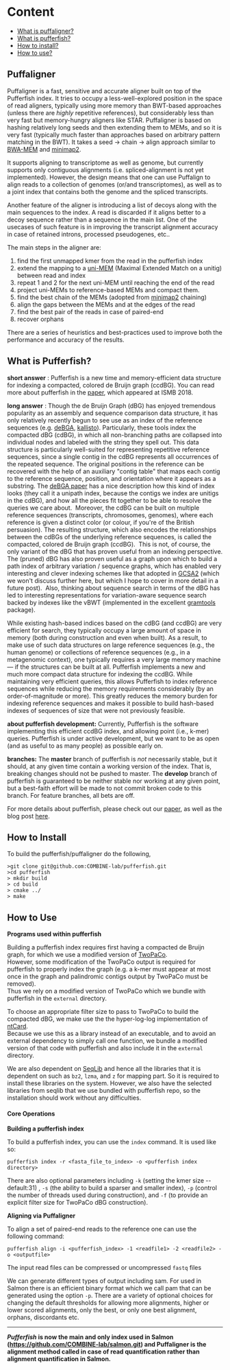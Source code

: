 # Content
 * [What is puffaligner?](#puffaligner)
 * [What is pufferfish?](#whatis)
 * [How to install?](#building)
 * [How to use?](#using)

## Puffaligner <a name="puffaligner"></a>

Puffaligner is a fast, sensitive and accurate aligner built on top of the Pufferfish index.
It tries to occupy a less-well-explored position in the space of read aligners, typically 
using more memory than BWT-based approaches (unless there are _highly_ repetitive references), but
considerably less than very fast but memory-hungry aligners like STAR.  Puffaligner is based on 
hashing relatively long seeds and then extending them to MEMs, and so it is very fast (typically 
much faster than approaches based on arbitrary pattern matching in the BWT).  It takes a 
seed -> chain -> align approach similar to [BWA-MEM](https://github.com/lh3/bwa) and [minimap2](https://github.com/lh3/minimap2).

It supports aligning to transcriptome as well as genome, but currently supports only contiguous 
alignments (i.e. spliced-alignment is not yet implemented).  However, the design means that 
one can use Puffalign to align reads to a collection of genomes (or/and transcriptomes), as well
as to a joint index that contains both the genome and the spliced transcripts.

Another feature of the aligner is introducing a list of decoys along with the main sequences to the index. A read is discarded if it aligns better to a decoy sequence rather than a sequence in the main list. One of the usecases of such feature is in improving the transcript alignment accuracy in case of retained introns, processed pseudogenes, etc..


The main steps in the aligner are:
1. find the first unmapped kmer from the read in the pufferfish index
2. extend the mapping to a [uni-MEM](https://github.com/HongzheGuo/deBGA) (Maximal Extended Match on a unitig) between read and index
3. repeat 1 and 2 for the next uni-MEM until reaching the end of the read
4. project uni-MEMs to reference-based MEMs and compact them.
5. find the best chain of the MEMs (adopted from [minimap2](https://github.com/lh3/minimap2) chaining)
6. align the gaps between the MEMs and at the edges of the read
7. find the best pair of the reads in case of paired-end
8. recover orphans

There are a series of heuristics and best-practices used to improve both the performance and accuracy of the results.
 
## What is Pufferfish? <a name="whatis"></a>

**short answer** : Pufferfish is a new time and memory-efficient data structure for indexing a compacted, colored de Bruijn graph (ccdBG).  You can read more about pufferfish in the [paper](https://academic.oup.com/bioinformatics/article/34/13/i169/5045749), which appeared at ISMB 2018.

**long answer** : 
Though the de Bruijn Graph (dBG) has enjoyed tremendous popularity as an assembly and sequence comparison data structure, it has only relatively recently begun to see use as an index of the reference sequences (e.g. [deBGA](https://github.com/HongzheGuo/deBGA), [kallisto](https://github.com/pachterlab/kallisto)). Particularly, these tools index the compacted dBG (cdBG), in which all non-branching paths are collapsed into individual nodes and labeled with the string they spell out. This data structure is particularly well-suited for representing repetitive reference sequences, since a single contig in the cdBG represents all occurrences of the repeated sequence. The original positions in the reference can be recovered with the help of an auxiliary "contig table" that maps each contig to the reference sequence, position, and orientation where it appears as a substring. The [deBGA paper](https://academic.oup.com/bioinformatics/article-abstract/32/21/3224/2415064/deBGA-read-alignment-with-de-Bruijn-graph-based?redirectedFrom=fulltext) has a nice description how this kind of index looks (they call it a unipath index, because the contigs we index are unitigs in the cdBG), and how all the pieces fit together to be able to resolve the queries we care about.  Moreover, the cdBG can be built on multiple reference sequences (transcripts, chromosomes, genomes), where each reference is given a distinct color (or colour, if you're of the British persuasion). The resulting structure, which also encodes the relationships between the cdBGs of the underlying reference sequences, is called the compacted, colored de Bruijn graph (ccdBG).  This is not, of course, the only variant of the dBG that has proven useful from an indexing perspective. The (pruned) dBG has also proven useful as a graph upon which to build a path index of arbitrary variation / sequence graphs, which has enabled very interesting and clever indexing schemes like that adopted in [GCSA2](https://github.com/jltsiren/gcsa2) (which we won't discuss further here, but which I hope to cover in more detail in a future post).  Also, thinking about sequence search in terms of the dBG has led to interesting representations for variation-aware sequence search backed by indexes like the vBWT (implemented in the excellent [gramtools](https://github.com/iqbal-lab-org/gramtools) package).

While existing hash-based indices based on the cdBG (and ccdBG) are very efficient for search, they typically occupy a large amount of space in memory (both during construction and even when built). As a result, to make use of such data structures on large reference sequences (e.g., the human genome) or collections of reference sequences (e.g., in a metagenomic context), one typically requires a very large memory machine — if the structures can be built at all. Pufferfish implements a new and much more compact data structure for indexing the ccdBG. While maintaining very efficient queries, this allows Pufferfish to index reference sequences while reducing the memory requirements considerably (by an order-of-magnitude or more). This greatly reduces the memory burden for indexing reference sequences and makes it possible to build hash-based indexes of sequences of size that were not previously feasible.

**about pufferfish development:**
Currently, Pufferfish is the software implementing this efficient ccdBG index, and allowing point (i.e., k-mer) queries.  Pufferfish is under active development, but we want to be as open (and as useful to as many people) as possible early on. 


**branches:**
The **master** branch of pufferfish is _not_ necessarily stable, but it should, at any given time contain a working version of the index.  That is, breaking changes should not be pushed to master.  The **develop** branch of pufferfish is guaranteed to be neither stable nor working at any given point, but a best-faith effort will be made to not commit broken code to this branch.  For feature branches, all bets are off.

For more details about pufferfish, please check out our [paper](https://academic.oup.com/bioinformatics/article/34/13/i169/5045749), as well as the blog post [here](http://robpatro.com/blog/?p=494).

## How to Install <a name="building"></a>
To build the pufferfish/puffaligner do the following,

```
>git clone git@github.com:COMBINE-lab/pufferfish.git
>cd pufferfish
> mkdir build
> cd build
> cmake ../
> make
```

## How to Use <a name="using"></a>

**Programs used within pufferfish**

Building a pufferfish index requires first having a compacted de Bruijn graph, for which we use a modified version of [TwoPaCo](https://github.com/medvedevgroup/TwoPaCo).  
However, some modification of the TwoPaCo output is required for pufferfish to properly index the graph (e.g. a k-mer must appear at most once in the graph and palindromic contigs output by TwoPaCo must be removed).  
Thus we rely on a modified version of TwoPaCo which we bundle with pufferfish in the `external` directory.

To choose an appropriate filter size to pass to TwoPaCo to build the compacted dBG, we make use the the hyper-log-log implementation of [ntCard](https://github.com/bcgsc/ntCard).  
Because we use this as a library instead of an executable, and to avoid an external dependency to simply call one function, we bundle a modified version of that code with pufferfish and also include it in the `external` directory.

We are also dependent on [SeqLib](https://github.com/walaj/SeqLib) 
and hence all the libraries that it is dependent on such as `bz2`, `lzma`, and `z` for mapping part. 
So it is required to install these libraries on the system.
However, we also have the selected libraries from seqlib that we use
bundled with pufferfish repo, 
so the installation should work 
without any difficulties.

#### Core Operations

**Building a pufferfish index**

To build a pufferfish index, you can use the `index` command.  It is used like so:

```
pufferfish index -r <fasta_file_to_index> -o <pufferfish index directory>
```

There are also optional parameters including `-k` (setting the kmer size -- default:31)
, `-s` (the ability to build a sparser and smaller index), `-p` (control the number of threads used during construction), and `-f` (to provide an explicit filter size for TwoPaCo dBG construction).

**Aligning via Puffaligner**

To align a set of paired-end reads to the reference one can use
the following command:
```
pufferfish align -i <pufferfish_index> -1 <readfile1> -2 <readfile2> -o <outputfile> 
```
The input read files can be compressed or uncompressed `fastq` files

We can generate different types of output including sam.
For used in Salmon there is an efficient binary format 
which we call pam that can be generated using the option `-p`.
There are a variety of optional choices for changing the
default thresholds for allowing more alignments, 
higher or lower scored alignments, only the best, or only one
best alignment, orphans, discordants etc. 

---
***Pufferfish* is now the main and only index used in Salmon
(https://github.com/COMBINE-lab/salmon.git)
and Puffaligner is the alignment method called in case
of read quantification rather than alignment quantification
in Salmon.**
